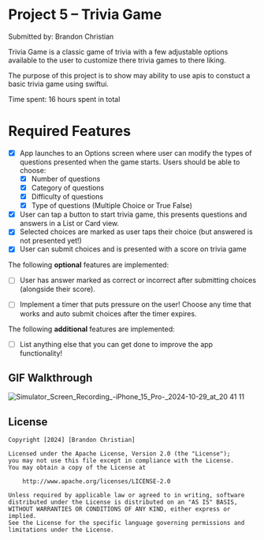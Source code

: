 # Project 5 – Trivia Game

Submitted by: Brandon Christian

Trivia Game is a classic game of trivia with a few adjustable options available to the user to customize 
there trivia games to there liking. 

The purpose of this project is to show may ability to use apis to constuct a basic 
trivia game using swiftui. 

Time spent: 16  hours spent in total

# Required Features
- [X] App launches to an Options screen where user can modify the types of questions presented when the game starts. Users should be able to choose:
  - [X] Number of questions
  - [X] Category of questions
  - [X] Difficulty of questions
  - [X] Type of questions (Multiple Choice or True False)
- [X] User can tap a button to start trivia game, this presents questions and answers in a List or Card view.
- [X] Selected choices are marked as user taps their choice (but answered is not presented yet!)
- [X] User can submit choices and is presented with a score on trivia game

The following **optional** features are implemented:
- [ ] User has answer marked as correct or incorrect after submitting choices (alongside their score).
- [ ] Implement a timer that puts pressure on the user! Choose any time that works and auto submit choices after the timer expires. 


The following **additional** features are implemented:
- [ ] List anything else that you can get done to improve the app functionality!

## GIF Walkthrough

![Simulator_Screen_Recording_-_iPhone_15_Pro_-_2024-10-29_at_20 41 11](https://github.com/user-attachments/assets/c65b6e34-d612-41db-992f-78cbd8944892)



## License
    Copyright [2024] [Brandon Christian]

    Licensed under the Apache License, Version 2.0 (the "License");
    you may not use this file except in compliance with the License.
    You may obtain a copy of the License at

        http://www.apache.org/licenses/LICENSE-2.0

    Unless required by applicable law or agreed to in writing, software
    distributed under the License is distributed on an "AS IS" BASIS,
    WITHOUT WARRANTIES OR CONDITIONS OF ANY KIND, either express or implied.
    See the License for the specific language governing permissions and
    limitations under the License.
